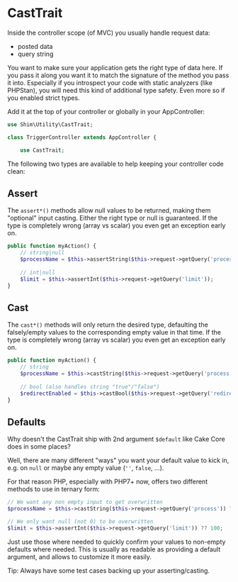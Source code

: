 # CastTrait

Inside the controller scope (of MVC) you usually handle request data:
- posted data
- query string

You want to make sure your application gets the right type of data here. If you pass it along
you want it to match the signature of the method you pass it into.
Especially if you introspect your code with static analyzers (like PHPStan), you will need this kind of additional
type safety. Even more so if you enabled strict types.

Add it at the top of your controller or globally in your AppController:
```php
use Shim\Utility\CastTrait;

class TriggerController extends AppController {

    use CastTrait;
```

The following two types are available to help keeping your controller code clean:

## Assert
The `assert*()` methods allow null values to be returned, making them "optional" input casting.
Either the right type or null is guaranteed. 
If the type is completely wrong (array vs scalar) you even get an exception early on.

```php
public function myAction() {
    // string|null
    $processName = $this->assertString($this->request->getQuery('process'));
    
    // int|null
    $limit = $this->assertInt($this->request->getQuery('limit'));
}
```

## Cast
The `cast*()` methods will only return the desired type, defaulting the falsely/empty values to the corresponding empty value in that time.
If the type is completely wrong (array vs scalar) you even get an exception early on.

```php
public function myAction() {
    // string
    $processName = $this->castString($this->request->getQuery('process'));
    
    // bool (also handles string "true"/"false")
    $redirectEnabled = $this->castBool($this->request->getQuery('redirect'));
}
```

## Defaults

Why doesn't the CastTrait ship with 2nd argument `$default` like Cake Core does in some places?

Well, there are many different "ways" you want your default value to kick in, 
e.g. on `null` or maybe any empty value (`''`, `false`, ...).

For that reason PHP, especially with PHP7+ now, offers two different methods to use in ternary form:
```php
// We want any non empty input to get overwritten
$processName = $this->castString($this->request->getQuery('process')) ?: 'default';

// We only want null (not 0) to be overwritten
$limit = $this->assertInt($this->request->getQuery('limit')) ?? 100;
```

Just use those where needed to quickly confirm your values to non-empty defaults where needed.
This is usually as readable as providing a default argument, and allows to customize it more easily.

Tip: Always have some test cases backing up your asserting/casting.
